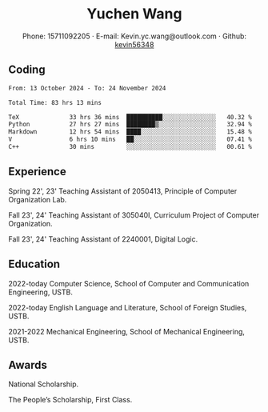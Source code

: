  <center>
     <h1>Yuchen Wang</h1>
     <div>
         <span>
             Phone:
             15711092205
         </span>
         ·
         <span>
             E-mail:
             Kevin.yc.wang@outlook.com
         </span>
         ·
         <span>
             Github:
             <a href="https://github.com/kevin56348">kevin56348</a>
         </span>
     </div>
 </center>

## Coding

<!-- ![Top Langs](https://github-readme-stats.vercel.app/api/top-langs/?username=kevin56348) -->

<!--START_SECTION:waka-->

```txt
From: 13 October 2024 - To: 24 November 2024

Total Time: 83 hrs 13 mins

TeX              33 hrs 36 mins  ██████████░░░░░░░░░░░░░░░   40.32 %
Python           27 hrs 27 mins  ████████▒░░░░░░░░░░░░░░░░   32.94 %
Markdown         12 hrs 54 mins  ████░░░░░░░░░░░░░░░░░░░░░   15.48 %
V                6 hrs 10 mins   ██░░░░░░░░░░░░░░░░░░░░░░░   07.41 %
C++              30 mins         ░░░░░░░░░░░░░░░░░░░░░░░░░   00.61 %
```

<!--END_SECTION:waka-->

## Experience 

Spring 22', 23' Teaching Assistant of 2050413, Principle of Computer Organization Lab.

Fall 23', 24' Teaching Assistant of 305040I, Curriculum Project of Computer Organization.

Fall 23', 24' Teaching Assistant of 2240001, Digital Logic.

## Education

2022-today Computer Science, School of Computer and Communication Engineering, USTB.

2022-today English Language and Literature, School of Foreign Studies, USTB.

2021-2022 Mechanical Engineering, School of Mechanical Engineering, USTB.

## Awards

National Scholarship.

The People’s Scholarship, First Class.

